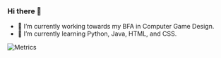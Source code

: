 ### Hi there 👋

<!--
**arit007/arit007** is a ✨ _special_ ✨ repository because its `README.md` (this file) appears on your GitHub profile.

Here are some ideas to get you started:

- 🔭 I’m currently working on ...
- 🌱 I’m currently working towards my BFA in Computer Game Design! 
- 👯 I’m looking to collaborate on ...
- 🤔 I’m currently learning Python, Java, HTML, and CSS.
- 💬 Ask me about ...
- 📫 How to reach me: ...
- 😄 Pronouns: ...
- ⚡ Fun fact: ...
-->

- 🌱 I’m currently working towards my BFA in Computer Game Design. 
- 🤔 I’m currently learning Python, Java, HTML, and CSS.

![Metrics](https://metrics.lecoq.io/arit007?template=classic&base.header=0&base.activity=0&base.community=0&base.repositories=0&isocalendar=1&languages=1&isocalendar.duration=half-year&config.timezone=America%2FNew_York)
